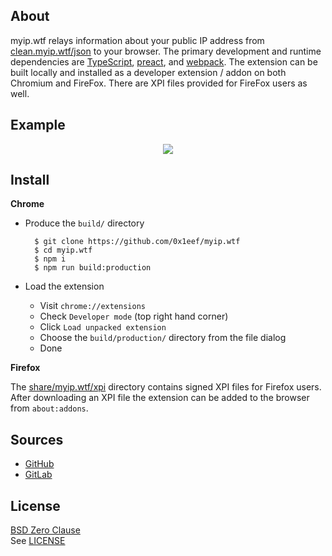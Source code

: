 ## About

myip.wtf relays information about your public IP address
from
[clean.myip.wtf/json](https://clean.myip.wtf/json)
to your browser. The primary development and runtime
dependencies are
[TypeScript](https://www.typescriptlang.org/),
[preact](https://preactjs.com/),
and
[webpack](https://webpack.js.org/).
The extension can be built locally and installed as a
developer extension / addon on both Chromium and FireFox.
There are XPI files provided for FireFox users as well.

## Example

<p align="center">
  <img src="https://raw.githubusercontent.com/0x1eef/myip.wtf/main/share/myip.wtf/myip.wtf.png">
</p>

## Install

**Chrome**

* Produce the `build/` directory

        $ git clone https://github.com/0x1eef/myip.wtf
        $ cd myip.wtf
        $ npm i
        $ npm run build:production

* Load the extension
    * Visit `chrome://extensions`
    * Check `Developer mode` (top right hand corner)
    * Click `Load unpacked extension`
    * Choose the `build/production/` directory from the file dialog
    * Done

**Firefox**

The [share/myip.wtf/xpi](share/myip.wtf/xpi) directory contains
signed XPI files for Firefox users. After downloading an XPI file
the extension can be added to the browser from `about:addons`.

## Sources

* [GitHub](https://github.com/0x1eef/myip.wtf#readme)
* [GitLab](https://gitlab.com/0x1eef/myip.wtf#about)

## License

[BSD Zero Clause](https://choosealicense.com/licenses/0bsd/)
<br>
See [LICENSE](./LICENSE)
